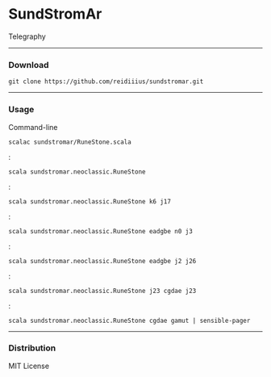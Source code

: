 # SundStromAr
Telegraphy

---

### Download

    git clone https://github.com/reidiiius/sundstromar.git

---

### Usage
Command-line

    scalac sundstromar/RuneStone.scala

:

    scala sundstromar.neoclassic.RuneStone

:

    scala sundstromar.neoclassic.RuneStone k6 j17

:

    scala sundstromar.neoclassic.RuneStone eadgbe n0 j3

:

    scala sundstromar.neoclassic.RuneStone eadgbe j2 j26

:

    scala sundstromar.neoclassic.RuneStone j23 cgdae j23

:

    scala sundstromar.neoclassic.RuneStone cgdae gamut | sensible-pager

---

### Distribution
MIT License

